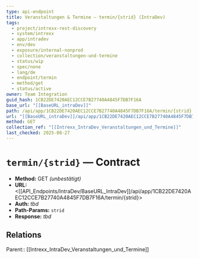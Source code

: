 ```yaml
---
type: api-endpoint
title: Veranstaltungen & Termine — termin/{strid} (IntraDev)
tags:
  - project/intrexx-rest-discovery
  - system/intrexx
  - app/intradev
  - env/dev
  - exposure/internal-nonprod
  - collection/veranstaltungen-und-termine
  - status/wip
  - spec/none
  - lang/de
  - endpoint/termin
  - method/get
  - status/active
owner: Team Integration
guid_hash: 1CB22DE7420AEC12CCE7B27740A4845F7DB7F16A
base_url: "[[BaseURL_intraDev]]"
path: /api/app/1CB22DE7420AEC12CCE7B27740A4845F7DB7F16A/termin/{strid}
url: "[[BaseURL_intraDev]]/api/app/1CB22DE7420AEC12CCE7B27740A4845F7DB7F16A/termin/{strid}"
method: GET
collection_ref: "[[Intrexx_IntraDev_Veranstaltungen_und_Termine]]"
last_checked: 2025-08-27
---
```


# `termin/{strid}` — Contract
- **Method:** GET *(unbestätigt)*  
- **URL:** <[[API_Endpoints/IntraDev/BaseURL_IntraDev]]/api/app/1CB22DE7420AEC12CCE7B27740A4845F7DB7F16A/termin/{strid}>  
- **Auth:** _tbd_  
- **Path-Params:** `strid`  
- **Response:** _tbd_

## Relations
Parent:: [[Intrexx_IntraDev_Veranstaltungen_und_Termine]]
